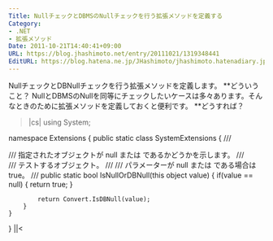 ```yaml
---
Title: NullチェックとDBMSのNullチェックを行う拡張メソッドを定義する
Category:
- .NET
- 拡張メソッド
Date: 2011-10-21T14:40:41+09:00
URL: https://blog.jhashimoto.net/entry/20111021/1319348441
EditURL: https://blog.hatena.ne.jp/JHashimoto/jhashimoto.hatenadiary.jp/atom/entry/12921228815717257195
---
```


NullチェックとDBNullチェックを行う拡張メソッドを定義します。
**どういうこと？
NullとDBMSのNullを同等にチェックしたいケースは多々あります。そんなときのために拡張メソッドを定義しておくと便利です。
**どうすれば？
>|cs|
using System;

namespace Extensions {
    public static class SystemExtensions {
        /// <summary>
        /// 指定されたオブジェクトが null または <see cref="System.DBNull"/> であるかどうかを示します。
        /// </summary>
        /// <param name="value">テストするオブジェクト。</param>
        /// <returns>
        /// <paramref name="value"/> パラメーターが null または <see cref="System.DBNull"/> である場合は true。
        /// </returns>
        public static bool IsNullOrDBNull(this object value)
        {
            if(value == null) {
                return true;
            }
            
            return Convert.IsDBNull(value);
        }
    }
}
||<
